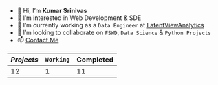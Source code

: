 - 👋 Hi, I’m **Kumar Srinivas**
- 👀 I’m interested in Web Development & SDE
- 🌱 I’m currently working as a `Data Engineer` at [LatentViewAnalytics](https://www.latentview.com/)
- 💞️ I’m looking to collaborate on `FSWD`, `Data Science` & `Python Projects`
- 📫 [Contact Me](mailto:kumars1852000@gmail.com)

*Projects* | `Working` | **Completed**
--- | --- | ---
12 | 1 | 11

<!---
KumarSr18/KumarSr18 is a ✨ special ✨ repository because its `README.md` (this file) appears on your GitHub profile.
You can click the Preview link to take a look at your changes.
--->
